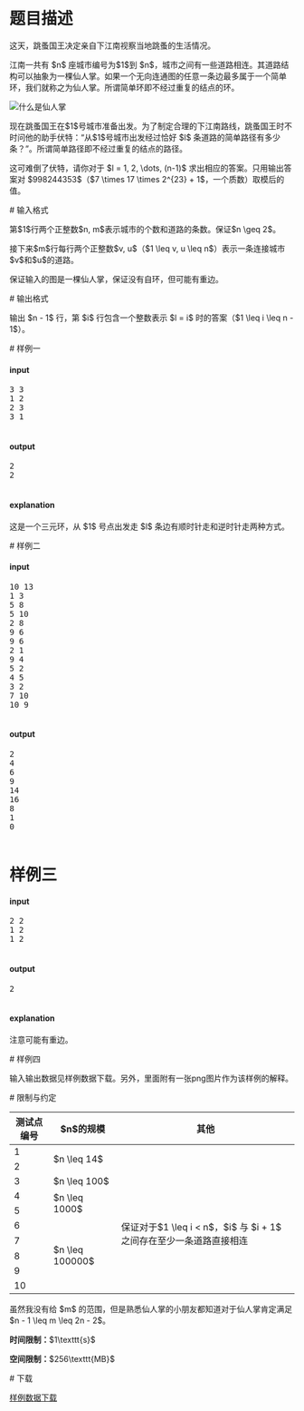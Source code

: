 # 题目描述

<p>这天，跳蚤国王决定亲自下江南视察当地跳蚤的生活情况。</p>
<p>江南一共有 $n$ 座城市编号为$1$到 $n$，城市之间有一些道路相连。其道路结构可以抽象为一棵仙人掌。如果一个无向连通图的任意一条边最多属于一个简单环，我们就称之为仙人掌。所谓简单环即不经过重复的结点的环。</p>
<p><img class="img-responsive center-block" src="source/uoj/23/img/aHR0cDovL2ltZy51b2ouYWMvdXRpbGl0eS93aGF0LWlzLWNhY3R1cy5wbmc=.png" alt="什么是仙人掌"/></p>
<p>现在跳蚤国王在$1$号城市准备出发。为了制定合理的下江南路线，跳蚤国王时不时问他的助手伏特：“从$1$号城市出发经过恰好 $l$ 条道路的简单路径有多少条？”。所谓简单路径即不经过重复的结点的路径。</p>
<p>这可难倒了伏特，请你对于 $l = 1, 2, \dots, (n-1)$ 求出相应的答案。只用输出答案对 $998244353$（$7 \times 17 \times 2^{23} + 1$，一个质数）取模后的值。</p>
# 输入格式


<p>第$1$行两个正整数$n, m$表示城市的个数和道路的条数。保证$n \geq 2$。</p>
<p>接下来$m$行每行两个正整数$v, u$（$1 \leq v, u \leq n$）表示一条连接城市$v$和$u$的道路。</p>
<p>保证输入的图是一棵仙人掌，保证没有自环，但可能有重边。</p>
# 输出格式


<p>输出 $n - 1$ 行，第 $i$ 行包含一个整数表示 $l = i$ 时的答案（$1 \leq i \leq n - 1$）。</p>
# 样例一


<h4>input</h4>
<pre>3 3
1 2
2 3
3 1

</pre>

<h4>output</h4>
<pre>2
2

</pre>

<h4>explanation</h4>
<p>这是一个三元环，从 $1$ 号点出发走 $l$ 条边有顺时针走和逆时针走两种方式。</p>
# 样例二


<h4>input</h4>
<pre>10 13
1 3
5 8
5 10
2 8
9 6
9 6
2 1
9 4
5 2
4 5
3 2
7 10
10 9

</pre>

<h4>output</h4>
<pre>2
4
6
9
14
16
8
1
0

</pre>

# 样例三


<h4>input</h4>
<pre>2 2
1 2
1 2

</pre>

<h4>output</h4>
<pre>2

</pre>

<h4>explanation</h4>
<p>注意可能有重边。</p>
# 样例四


<p>输入输出数据见样例数据下载。另外，里面附有一张png图片作为该样例的解释。</p>
# 限制与约定


<div class="table-responsive">
<table class="table table-bordered table-text-center table-vertical-middle"><thead><tr><th>测试点编号</th>
<th>$n$的规模</th>
<th>其他</th>
</tr></thead><tbody><tr><td>1</td><td rowspan="2">$n \leq 14$</td><td rowspan="2"></td></tr><tr><td>2</td></tr><tr><td>3</td><td>$n \leq 100$</td><td></td></tr><tr><td>4</td><td rowspan="2">$n \leq 1000$</td><td rowspan="2"></td></tr><tr><td>5</td></tr><tr><td>6</td><td rowspan="5">$n \leq 100000$</td><td rowspan="2">保证对于$1 \leq i &lt; n$，$i$ 与 $i + 1$ 之间存在至少一条道路直接相连</td></tr><tr><td>7</td></tr><tr><td>8</td><td rowspan="3"></td></tr><tr><td>9</td></tr><tr><td>10</td></tr></tbody></table></div>

<p>虽然我没有给 $m$ 的范围，但是熟悉仙人掌的小朋友都知道对于仙人掌肯定满足 $n - 1 \leq m \leq 2n - 2$。</p>
<p><strong>时间限制：</strong>$1\texttt{s}$</p>
<p><strong>空间限制：</strong>$256\texttt{MB}$</p>
# 下载


<p><a href="/download.php?type=problem&amp;id=23">样例数据下载</a></p>
